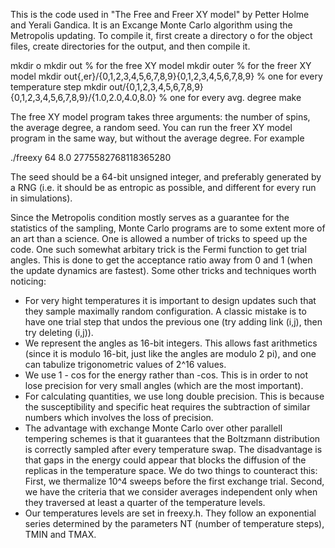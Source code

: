 This is the code used in "The Free and Freer XY model" by Petter Holme and Yerali Gandica. It is an Excange Monte Carlo algorithm using the Metropolis updating. To compile it, first create a directory o for the object files, create directories for the output, and then compile it. 

mkdir o
mkdir out % for the free XY model
mkdir outer % for the freer XY model
mkdir out{,er}/{0,1,2,3,4,5,6,7,8,9}{0,1,2,3,4,5,6,7,8,9} % one for every temperature step
mkdir out/{0,1,2,3,4,5,6,7,8,9}{0,1,2,3,4,5,6,7,8,9}/{1.0,2.0,4.0,8.0} % one for every avg. degree
make

The free XY model program takes three arguments: the number of spins, the average degree, a random seed. You can run the freer XY model program in the same way, but without the average degree. For example

./freexy 64 8.0 2775582768118365280

The seed should be a 64-bit unsigned integer, and preferably generated by a RNG (i.e. it should be as entropic as possible, and different for every run in simulations).

Since the Metropolis condition mostly serves as a guarantee for the statistics of the sampling, Monte Carlo programs are to some extent more of an art than a science. One is allowed a number of tricks to speed up the code. One such somewhat arbitary trick is the Fermi function to get trial angles. This is done to get the acceptance ratio away from 0 and 1 (when the update dynamics are fastest). Some other tricks and techniques worth noticing:
- For very hight temperatures it is important to design updates such that they sample maximally random configuration. A classic mistake is to have one trial step that undos the previous one (try adding link (i,j), then try deleting (i,j)).
- We represent the angles as 16-bit integers. This allows fast arithmetics (since it is modulo 16-bit, just like the angles are modulo 2 pi), and one can tabulize trigonometric values of 2^16 values.
- We use 1 - cos for the energy rather than -cos. This is in order to not lose precision for very small angles (which are the most important).
- For calculating quantities, we use long double precision. This is because the susceptibility and specific heat requires the subtraction of similar numbers which involves the loss of precision.
- The advantage with exchange Monte Carlo over other parallell tempering schemes is that it guarantees that the Boltzmann distribution is correctly sampled after every temperature swap. The disadvantage is that gaps in the energy could appear that blocks the diffusion of the replicas in the temperature space. We do two things to counteract this: First, we thermalize 10^4 sweeps before the first exchange trial. Second, we have the criteria that we consider averages independent only when they traversed at least a quarter of the temperature levels.
- Our temperatures levels are set in freexy.h. They follow an exponential series determined by the parameters NT (number of temperature steps), TMIN and TMAX.
